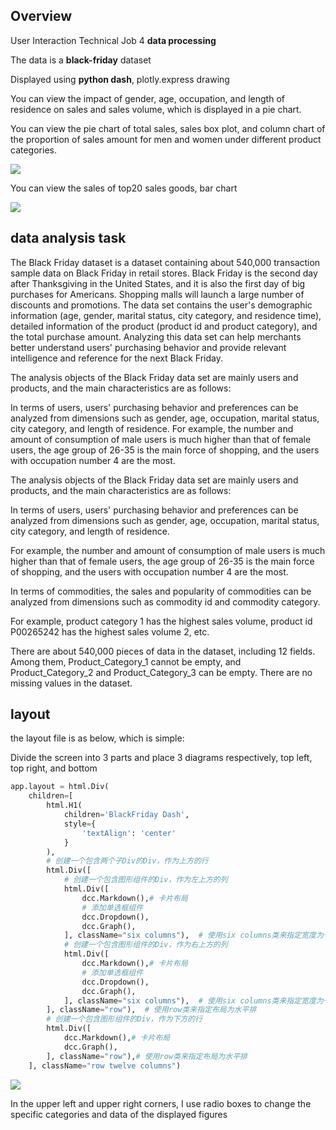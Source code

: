
## Overview

User Interaction Technical Job 4
**data processing**

The data is a **black-friday** dataset

Displayed using **python dash**, plotly.express drawing


You can view the impact of gender, age, occupation, and length of residence on sales and sales volume, which is displayed in a pie chart.

You can view the pie chart of total sales, sales box plot, and column chart of the proportion of sales amount for men and women under different product categories.


![](https://pic1.imgdb.cn/item/646b4620e03e90d874edd07a.jpg)

You can view the sales of top20 sales goods, bar chart

![](https://pic1.imgdb.cn/item/646b466fe03e90d874ee2580.jpg)

## data analysis task

The Black Friday dataset is a dataset containing about 540,000 transaction sample data on Black Friday in retail stores. Black Friday is the second day after Thanksgiving in the United States, and it is also the first day of big purchases for Americans. Shopping malls will launch a large number of discounts and promotions. The data set contains the user's demographic information (age, gender, marital status, city category, and residence time), detailed information of the product (product id and product category), and the total purchase amount. Analyzing this data set can help merchants better understand users' purchasing behavior and provide relevant intelligence and reference for the next Black Friday.

The analysis objects of the Black Friday data set are mainly users and products, and the main characteristics are as follows:

In terms of users, users' purchasing behavior and preferences can be analyzed from dimensions such as gender, age, occupation, marital status, city category, and length of residence. For example, the number and amount of consumption of male users is much higher than that of female users, the age group of 26-35 is the main force of shopping, and the users with occupation number 4 are the most.

The analysis objects of the Black Friday data set are mainly users and products, and the main characteristics are as follows:

In terms of users, users' purchasing behavior and preferences can be analyzed from dimensions such as gender, age, occupation, marital status, city category, and length of residence.

For example, the number and amount of consumption of male users is much higher than that of female users, the age group of 26-35 is the main force of shopping, and the users with occupation number 4 are the most.

In terms of commodities, the sales and popularity of commodities can be analyzed from dimensions such as commodity id and commodity category.

For example, product category 1 has the highest sales volume, product id P00265242 has the highest sales volume 2, etc.

There are about 540,000 pieces of data in the dataset, including 12 fields. Among them, Product_Category_1 cannot be empty, and Product_Category_2 and Product_Category_3 can be empty. There are no missing values in the dataset.

## layout

the layout file is as below, which is simple:

Divide the screen into 3 parts and place 3 diagrams respectively, top left, top right, and bottom

```python
app.layout = html.Div(
    children=[
        html.H1(
            children='BlackFriday Dash',
            style={
                'textAlign': 'center'
            }
        ),
        # 创建一个包含两个子Div的Div，作为上方的行
        html.Div([
            # 创建一个包含图形组件的Div，作为左上方的列
            html.Div([
                dcc.Markdown(),# 卡片布局
                # 添加单选框组件
                dcc.Dropdown(),
                dcc.Graph(),
            ], className="six columns"),  # 使用six columns类来指定宽度为一半
            # 创建一个包含图形组件的Div，作为右上方的列
            html.Div([
                dcc.Markdown(),# 卡片布局
                # 添加单选框组件
                dcc.Dropdown(),
                dcc.Graph(),
            ], className="six columns"),  # 使用six columns类来指定宽度为一半
        ], className="row"),  # 使用row类来指定布局为水平排
        # 创建一个包含图形组件的Div，作为下方的行
        html.Div([
            dcc.Markdown(),# 卡片布局
            dcc.Graph(),
        ], className="row"),# 使用row类来指定布局为水平排
    ], className="row twelve columns")
```

![](https://pic1.imgdb.cn/item/646b4a20e03e90d874f37782.jpg)


In the upper left and upper right corners, I use radio boxes to change the specific categories and data of the displayed figures